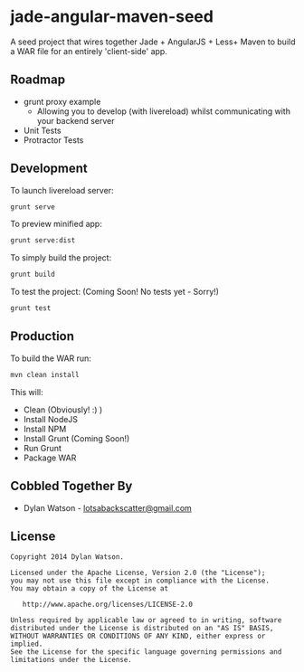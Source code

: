 jade-angular-maven-seed
=======================

A seed project that wires together Jade + AngularJS + Less+ Maven to build a WAR file for an entirely 'client-side' app.

Roadmap
--------
* grunt proxy example
    * Allowing you to develop (with livereload) whilst communicating with your backend server
* Unit Tests
* Protractor Tests


Development
--------

To launch livereload server:
```bash
grunt serve
```

To preview minified app:
```bash
grunt serve:dist
```

To simply build the project:
```bash
grunt build
```

To test the project: (Coming Soon! No tests yet - Sorry!)
```bash
grunt test
```

Production
--------
To build the WAR run:
```bash
mvn clean install
```
This will:
* Clean (Obviously! :) )
* Install NodeJS
* Install NPM
* Install Grunt (Coming Soon!)
* Run Grunt
* Package WAR

Cobbled Together By
--------

* Dylan Watson - <lotsabackscatter@gmail.com>

License
--------

    Copyright 2014 Dylan Watson.

    Licensed under the Apache License, Version 2.0 (the "License");
    you may not use this file except in compliance with the License.
    You may obtain a copy of the License at

       http://www.apache.org/licenses/LICENSE-2.0

    Unless required by applicable law or agreed to in writing, software
    distributed under the License is distributed on an "AS IS" BASIS,
    WITHOUT WARRANTIES OR CONDITIONS OF ANY KIND, either express or implied.
    See the License for the specific language governing permissions and
    limitations under the License.
